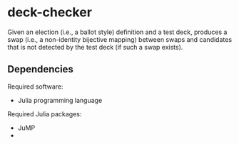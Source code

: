 # deck-checker

Given an election (i.e., a ballot style) definition and a test deck, produces a swap (i.e., a non-identity bijective mapping) between swaps and candidates that is not detected by the test deck (if such a swap exists). 

## Dependencies 

Required software:
- Julia programming language
  
Required Julia packages:
- JuMP
- 

